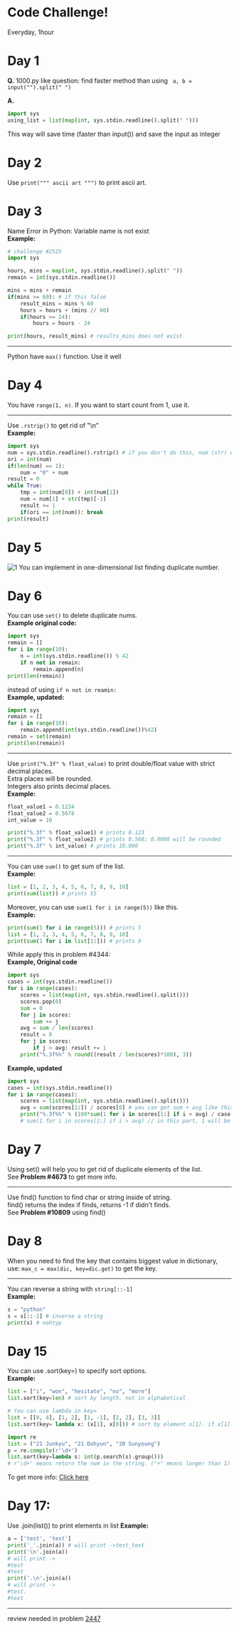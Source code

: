 # Code Challenge!

Everyday, 1hour

# Day 1

**Q.** 1000.py like question: find faster method than using <code> a, b = input("").split(" ") </code>

**A.** 
```python
import sys
using_list = list(map(int, sys.stdin.readline().split(" ")))
```

This way will save time (faster than input()) and save the input as integer

# Day 2

Use <code>print(""" ascii art """)</code> to print ascii art.

# Day 3
Name Error in Python: Variable name is not exist <br>
**Example:**
```python
# challenge #2525
import sys

hours, mins = map(int, sys.stdin.readline().split(" "))
remain = int(sys.stdin.readline())

mins = mins + remain
if(mins >= 60): # if this false
    result_mins = mins % 60
    hours = hours + (mins // 60)
    if(hours >= 24):
        hours = hours - 24

print(hours, result_mins) # results_mins does not exist
```

***

Python have <code>max()</code> function. Use it well

# Day 4
You have <code>range(1, n)</code>. If you want to start count from 1, use it.

***

Use <code>.rstrip()</code> to get rid of "\n"<br>
**Example:**
```python
import sys 
num = sys.stdin.readline().rstrip() # if you don't do this, num (str) will have \n
ori = int(num)
if(len(num) == 1):
    num = "0" + num
result = 0
while True:
    tmp = int(num[0]) + int(num[1])
    num = num[1] + str(tmp)[-1]
    result += 1
    if(ori == int(num)): break
print(result)
```

# Day 5
![1](img/1.jpeg)
You can implement in one-dimensional list finding duplicate number.

# Day 6

You can use <code>set()</code> to delete duplicate nums. <br>
**Example original code:**
```python
import sys
remain = []
for i in range(10):
    n = int(sys.stdin.readline()) % 42
    if n not in remain:
        remain.append(n)
print(len(remain))
```

instead of using <code>if n not in reamin:</code> <br>
**Example, updated:**
```python
import sys
remain = []
for i in range(10):
    remain.append(int(sys.stdin.readline())%42)
remain = set(remain)
print(len(remain))
```

***

Use <code>print("%.3f" % float_value)</code> to print double/float value with strict decimal places. <br>
Extra places will be rounded. <br>
Integers also prints decimal places. <br>
**Example:**
```python
float_value1 = 0.1234 
float_value2 = 0.5678
int_value = 10

print("%.3f" % float_value1) # prints 0.123
print("%.3f" % float_value2) # prints 0.568; 0.0008 will be rounded
print("%.3f" % int_value) # prints 10.000
```

***

You can use <code>sum()</code> to get sum of the list. <br>
**Example:**
```python
list = [1, 2, 3, 4, 5, 6, 7, 8, 9, 10]
print(sum(list)) # prints 55
```

Moreover, you can use <code>sum(1 for i in range(5))</code> like this. <br>
**Example:**
```python
print(sum(1 for i in range(5))) # prints 5
list = [1, 2, 3, 4, 5, 6, 7, 8, 9, 10]
print(sum(1 for i in list[1:])) # prints 9
```

While apply this in problem #4344: <br>
**Example, Original code**
```python
import sys
cases = int(sys.stdin.readline())
for i in range(cases):
    scores = list(map(int, sys.stdin.readline().split()))
    scores.pop(0)
    sum = 0
    for j in scores:
        sum += j
    avg = sum / len(scores)
    result = 0
    for j in scores:
        if j > avg: result += 1
    print("%.3f%%" % round((result / len(scores)*100), 3))
```
**Example, updated**
```python
import sys
cases = int(sys.stdin.readline())
for i in range(cases):
    scores = list(map(int, sys.stdin.readline().split()))
    avg = sum(scores[1:]) / scores[0] # you can get sum + avg like this
    print("%.3f%%" % (100*sum(1 for i in scores[1:] if i > avg) / case[0])) 
    # sum(1 for i in scores[1:] if i > avg) // in this part, 1 will be added when if ~ is true.
```

# Day 7

Using set() will help you to get rid of duplicate elements of the list. <br> See **Problem #4673** to get more info.

***

Use find() function to find char or string inside of string. <br> find() returns the index if finds, returns -1 if didn't finds. <br> See **Problem #10809** using find()

# Day 8

When you need to find the key that contains biggest value in dictionary, use: <code>max_c = max(dic, key=dic.get)</code> to get the key.

***

You can reverse a string with <code>string[::-1]</code> <br>
**Example:**
```python
s = "python"
s = s[::-1] # inverse a string
print(s) # nohtyp
```

# Day 15

You can use .sort(key=) to specify sort options. <br>
**Example:**
```python
list = ["i", "won", "hesitate", "no", "more"]
list.sort(key=len) # sort by length. not in alphabetical

# You can use lambda in key=
list = [[0, 4], [1, 2], [1, -1], [2, 2], [3, 3]]
list.sort(key= lambda x: (x[1], x[0])) # sort by element x[1]. if x[1] is same, sort by x[0]

import re
list = ("21 Junkyu", "21 Dohyun", "20 Sunyoung")
p = re.compile(r'\d+')
list.sort(key=lambda s: int(p.search(s).group()))
# r'\d+' means return the num in the string. ("+" means longer than 1)
```
To get more info: <a href="https://engineer-mole.tistory.com/271">Click here</a>

# Day 17:

Use .join(list()) to print elements in list
**Example:**
```python
a = ['test', 'text']
print('_'.join(a)) # will print ->test_text
print('\n'.join(a)) 
# will print ->
#test
#text
print('.\n'.join(a))
# will print ->
#test.
#text
```

***

review needed in problem <a href="BOJ/Day_17/2447.py">2447</a>